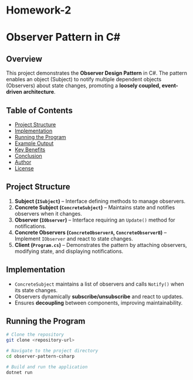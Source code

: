# Homework-2

# Observer Pattern in C#

## Overview
This project demonstrates the **Observer Design Pattern** in C#. The pattern enables an object (Subject) to notify multiple dependent objects (Observers) about state changes, promoting a **loosely coupled, event-driven architecture**.

## Table of Contents
- [Project Structure](#project-structure)
- [Implementation](#implementation)
- [Running the Program](#running-the-program)
- [Example Output](#example-output)
- [Key Benefits](#key-benefits)
- [Conclusion](#conclusion)
- [Author](#author)
- [License](#license)

## Project Structure
1. **Subject (`ISubject`)** – Interface defining methods to manage observers.  
2. **Concrete Subject (`ConcreteSubject`)** – Maintains state and notifies observers when it changes.  
3. **Observer (`IObserver`)** – Interface requiring an `Update()` method for notifications.  
4. **Concrete Observers (`ConcreteObserverA`, `ConcreteObserverB`)** – Implement `IObserver` and react to state changes.  
5. **Client (`Program.cs`)** – Demonstrates the pattern by attaching observers, modifying state, and displaying notifications.  

## Implementation
- `ConcreteSubject` maintains a list of observers and calls `Notify()` when its state changes.  
- Observers dynamically **subscribe/unsubscribe** and react to updates.  
- Ensures **decoupling** between components, improving maintainability.  

## Running the Program
```sh
# Clone the repository
git clone <repository-url>

# Navigate to the project directory
cd observer-pattern-csharp

# Build and run the application
dotnet run
